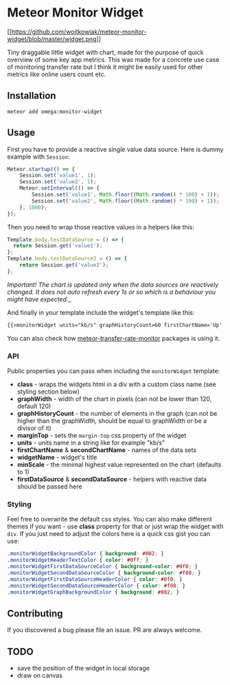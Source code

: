 # Meteor Monitor Widget

[[https://github.com/wojtkowiak/meteor-monitor-widget/blob/master/widget.png]]

Tiny draggable little widget with chart, made for the purpose of quick overview of some key app metrics.
This was made for a concrete use case of monitoring transfer rate but I think it might be easily used for other metrics like online users count etc.

## Installation

    meteor add omega:monitor-widget
    
## Usage

First you have to provide a reactive single value data source. Here is dummy example with `Session`:
```javascript
Meteor.startup(() => {
    Session.set('value1', 1);
    Session.set('value2', 1);
    Meteor.setInterval(() => {
        Session.set('value1', Math.floor((Math.random() * 100) + 1));
        Session.set('value2', Math.floor((Math.random() * 100) + 1));
    }, 1000);
});
```

Then you need to wrap those reactive values in a helpers like this:
```javascript
Template.body.testDataSource = () => {
  return Session.get('value1');
};
Template.body.testDataSource2 = () => {
    return Session.get('value2');
};
```
_Important! The chart is updated only when the data sources are reactively changed. It does not auto refresh every 1s or so which is a behaviour you might have expected.__

And finally in your template include the widget's template like this:
```html
{{>monitorWidget units="kb/s" graphHistoryCount=60 firstChartName='Up' widgetName='Test' secondChartName='Down' minScale=1 firstDataSource=testDataSource secondDataSource=testDataSource2}}
```

You can also check how [meteor-transfer-rate-monitor](https://github.com/wojtkowiak/meteor-transfer-rate-monitor/blob/master/src/templates/transferRate.html) packages is using it.

### API

Public properties you can pass when including the `monitorWidget` template:

 * **class** - wraps the widgets html in a div with a custom class name (see styling section below)
 * **graphWidth** - width of the chart in pixels (can not be lower than 120, default 120)
 * **graphHistoryCount** - the number of elements in the graph (can not be higher than the graphWidth, should be equal to graphWidth or be a divisor of it)
 * **marginTop** - sets the `margin-top` css property of the widget
 * **units** - units name in a string like for example "kb/s"
 * **firstChartName** & **secondChartName** - names of the data sets
 * **widgetName** - widget's title
 * **minScale** - the minimal highest value represented on the chart (defaults to 1) 
 * **firstDataSource** & **secondDataSource** - helpers with reactive data should be passed here
 
### Styling
 
Feel free to overwrite the default css styles. You can also make different themes if you want - use **class** property for that or just wrap the widget with `div`.
If you just need to adjust the colors here is a quick css gist you can use:

```css
.monitorWidgetBackgroundColor { background: #002; }
.monitorWidgetHeaderTextColor { color: #0ff; }
.monitorWidgetFirstDataSourceColor { background-color: #0f0; }
.monitorWidgetSecondDataSourceColor { background-color: #f08; }
.monitorWidgetFirstDataSourceHeaderColor { color: #0f0; }
.monitorWidgetSecondDataSourceHeaderColor { color: #f08; }
.monitorWidgetGraphBackgroundColor { background: #002; }
```

## Contributing

If you discovered a bug please file an issue. PR are always welcome.

## TODO

- save the position of the widget in local storage
- draw on canvas

